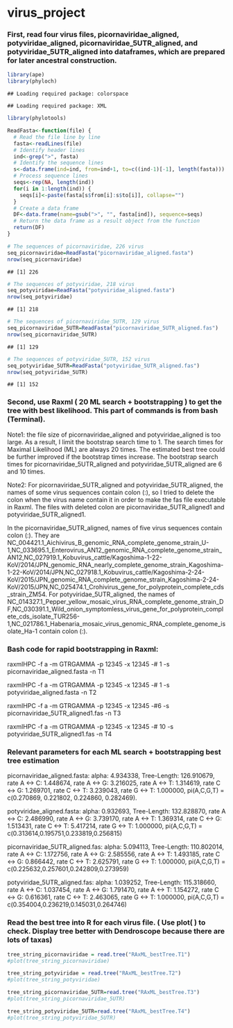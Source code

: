 virus\_project
================

### First, read four virus files, picornaviridae\_aligned, potyviridae\_aligned, picornaviridae\_5UTR\_aligned, and potyviridae\_5UTR\_aligned into dataframes, which are prepared for later ancestral construction.

``` r
library(ape)
library(phyloch) 
```

    ## Loading required package: colorspace

    ## Loading required package: XML

``` r
library(phylotools)

ReadFasta<-function(file) {
  # Read the file line by line
  fasta<-readLines(file)
  # Identify header lines
  ind<-grep(">", fasta)
  # Identify the sequence lines
  s<-data.frame(ind=ind, from=ind+1, to=c((ind-1)[-1], length(fasta)))
  # Process sequence lines
  seqs<-rep(NA, length(ind))
  for(i in 1:length(ind)) {
    seqs[i]<-paste(fasta[s$from[i]:s$to[i]], collapse="")
  }
  # Create a data frame 
  DF<-data.frame(name=gsub(">", "", fasta[ind]), sequence=seqs)
  # Return the data frame as a result object from the function
  return(DF)
}

# The sequences of picornaviridae, 226 virus
seq_picornaviridae=ReadFasta("picornaviridae_aligned.fasta")
nrow(seq_picornaviridae)
```

    ## [1] 226

``` r
# The sequences of potyviridae, 218 virus
seq_potyviridae=ReadFasta("potyviridae_aligned.fasta")
nrow(seq_potyviridae)
```

    ## [1] 218

``` r
# The sequences of picornaviridae_5UTR, 129 virus
seq_picornaviridae_5UTR=ReadFasta("picornaviridae_5UTR_aligned.fas")
nrow(seq_picornaviridae_5UTR)
```

    ## [1] 129

``` r
# The sequences of potyviridae_5UTR, 152 virus
seq_potyviridae_5UTR=ReadFasta("potyviridae_5UTR_aligned.fas")
nrow(seq_potyviridae_5UTR)
```

    ## [1] 152

### Second, use Raxml ( 20 ML search + bootstrapping ) to get the tree with best likelihood. This part of commands is from bash (Terminal).

Note1: the file size of picornaviridae\_aligned and potyviridae\_aligned is too large. As a result, I limit the bootstrap search time to 1. The search times for Maximal Likelihood (ML) are always 20 times. The estimated best tree could be further improved if the bootstrap times increase. The bootstrap search times for picornaviridae\_5UTR\_aligned and potyviridae\_5UTR\_aligned are 6 and 10 times.

Note2: For picornaviridae\_5UTR\_aligned and potyviridae\_5UTR\_aligned, the names of some virus sequences contain colon (:), so I tried to delete the colon when the virus name contain it in order to make the fas file executable in Raxml. The files with deleted colon are picornaviridae\_5UTR\_aligned1 and potyviridae\_5UTR\_aligned1.

In the picornaviridae\_5UTR\_aligned, names of five virus sequences contain colon (:). They are NC\_004421.1\_Aichivirus\_B\_genomic\_RNA\_complete\_genome\_strain\_U-1,NC\_033695.1\_Enterovirus\_AN12\_genomic\_RNA\_complete\_genome\_strain\_AN12,NC\_027919.1\_Kobuvirus\_cattle/Kagoshima-1-22-KoV/2014/JPN\_genomic\_RNA\_nearly\_complete\_genome\_strain\_Kagoshima-1-22-KoV/2014/JPN,NC\_027918.1\_Kobuvirus\_cattle/Kagoshima-2-24-KoV/2015/JPN\_genomic\_RNA\_complete\_genome\_strain\_Kagoshima-2-24-KoV/2015/JPN,NC\_025474.1\_Crohivirus\_gene\_for\_polyprotein\_complete\_cds\_strain\_ZM54. For potyviridae\_5UTR\_aligned, the names of NC\_014327.1\_Pepper\_yellow\_mosaic\_virus\_RNA\_complete\_genome\_strain\_DF,NC\_030391.1\_Wild\_onion\_symptomless\_virus\_gene\_for\_polyprotein\_complete\_cds\_isolate\_TUR256-1,NC\_021786.1\_Habenaria\_mosaic\_virus\_genomic\_RNA\_complete\_genome\_isolate\_Ha-1 contain colon (:).

### Bash code for rapid bootstrapping in Raxml:

raxmlHPC -f a -m GTRGAMMA -p 12345 -x 12345 -\# 1 -s picornaviridae\_aligned.fasta -n T1

raxmlHPC -f a -m GTRGAMMA -p 12345 -x 12345 -\# 1 -s potyviridae\_aligned.fasta -n T2

raxmlHPC -f a -m GTRGAMMA -p 12345 -x 12345 -\#6 -s picornaviridae\_5UTR\_aligned1.fas -n T3

raxmlHPC -f a -m GTRGAMMA -p 12345 -x 12345 -\# 10 -s potyviridae\_5UTR\_aligned1.fas -n T4

### Relevant parameters for each ML search + bootstrapping best tree estimation

picornaviridae\_aligned.fasta: alpha: 4.934338, Tree-Length: 126.910679, rate A &lt;-&gt; C: 1.448674, rate A &lt;-&gt; G: 3.216025, rate A &lt;-&gt; T: 1.314619, rate C &lt;-&gt; G: 1.269701, rate C &lt;-&gt; T: 3.239043, rate G &lt;-&gt; T: 1.000000, pi(A,C,G,T) = c(0.270869, 0.221802, 0.224860, 0.282469).

potyviridae\_aligned.fasta: alpha: 0.932693, Tree-Length: 132.828870, rate A &lt;-&gt; C: 2.486990, rate A &lt;-&gt; G: 3.739170, rate A &lt;-&gt; T: 1.369314, rate C &lt;-&gt; G: 1.513431, rate C &lt;-&gt; T: 5.417214, rate G &lt;-&gt; T: 1.000000, pi(A,C,G,T) = c(0.313614,0.195751,0.233819,0.256815)

picornaviridae\_5UTR\_aligned.fas: alpha: 5.094113, Tree-Length: 110.802014, rate A &lt;-&gt; C: 1.172756, rate A &lt;-&gt; G: 2.585556, rate A &lt;-&gt; T: 1.493185, rate C &lt;-&gt; G: 0.866442, rate C &lt;-&gt; T: 2.625791, rate G &lt;-&gt; T: 1.000000, pi(A,C,G,T) = c(0.225632,0.257601,0.242809,0.273959)

potyviridae\_5UTR\_aligned.fas: alpha: 1.039252, Tree-Length: 115.318660, rate A &lt;-&gt; C: 1.037454, rate A &lt;-&gt; G: 1.791470, rate A &lt;-&gt; T: 1.154272, rate C &lt;-&gt; G: 0.616361, rate C &lt;-&gt; T: 2.463065, rate G &lt;-&gt; T: 1.000000, pi(A,C,G,T) = c(0.354004,0.236219,0.145031,0.264746)

### Read the best tree into R for each virus file. ( Use plot( ) to check. Display tree better with Dendroscope because there are lots of taxas)

``` r
tree_string_picornaviridae = read.tree("RAxML_bestTree.T1")
#plot(tree_string_picornaviridae)

tree_string_potyviridae = read.tree("RAxML_bestTree.T2")
#plot(tree_string_potyviridae)

tree_string_picornaviridae_5UTR=read.tree("RAxML_bestTree.T3")
#plot(tree_string_picornaviridae_5UTR)

tree_string_potyviridae_5UTR=read.tree("RAxML_bestTree.T4")
#plot(tree_string_potyviridae_5UTR)
```
